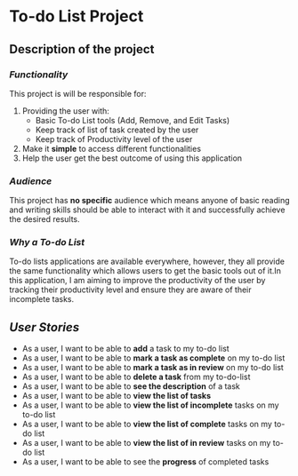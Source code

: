 # To-do List Project

## **Description of the project**

### _Functionality_

This project is will be responsible for:
1. Providing the user with:
    -  Basic To-do List tools (Add, Remove, and Edit Tasks)
    - Keep track of list of task created by the user
    - Keep track of Productivity level of the user
2. Make it **simple** to access different functionalities
3. Help the user get the best outcome of using this application

### _Audience_

This project has **no specific** audience which means anyone of basic reading and writing skills 
should be able to interact with it and successfully achieve the desired results.

### _Why a To-do List_

To-do lists applications are available everywhere, however, they all provide the same functionality which allows 
users to get the basic tools out of it.In this application, I am aiming to improve the productivity of the 
user by tracking their productivity level and ensure they are aware of their incomplete tasks.

## _User Stories_

 - As a user, I want to be able to **add** a task to my to-do list
 - As a user, I want to be able to **mark a task as complete** on my to-do list
 - As a user, I want to be able to **mark a task as in review** on my to-do list 
 - As a user, I want to be able to **delete a task** from my to-do-list
 - As a user, I want to be able to **see the description** of a task
 - As a user, I want to be able to **view the list of tasks**
 - As a user, I want to be able to **view the list of incomplete** tasks on my to-do list
 - As a user, I want to be able to **view the list of complete** tasks on my to-do list
 - As a user, I want to be able to **view the list of in review** tasks on my to-do list
 - As a user, I want to be able to see the **progress** of completed tasks
 
